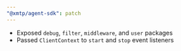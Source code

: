 ```yaml
---
"@xmtp/agent-sdk": patch
---
```


- Exposed `debug`, `filter`, `middleware`, and `user` packages
- Passed `ClientContext` to `start` and `stop` event listeners  
